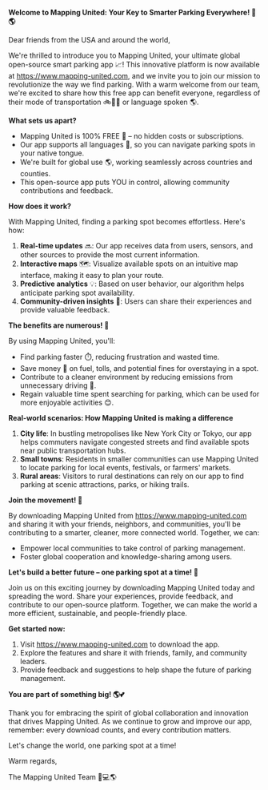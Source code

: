 **Welcome to Mapping United: Your Key to Smarter Parking Everywhere! 🚗🌎**

Dear friends from the USA and around the world,

We're thrilled to introduce you to Mapping United, your ultimate global open-source smart parking app 📈! This innovative platform is now available at https://www.mapping-united.com, and we invite you to join our mission to revolutionize the way we find parking. With a warm welcome from our team, we're excited to share how this free app can benefit everyone, regardless of their mode of transportation 🚲🚌🚂 or language spoken 🌎.

**What sets us apart?**

* Mapping United is 100% FREE 💸 – no hidden costs or subscriptions.
* Our app supports all languages 🌟, so you can navigate parking spots in your native tongue.
* We're built for global use 🌎, working seamlessly across countries and counties.
* This open-source app puts YOU in control, allowing community contributions and feedback.

**How does it work?**

With Mapping United, finding a parking spot becomes effortless. Here's how:

1. **Real-time updates** 🔜: Our app receives data from users, sensors, and other sources to provide the most current information.
2. **Interactive maps** 🗺️: Visualize available spots on an intuitive map interface, making it easy to plan your route.
3. **Predictive analytics** 💡: Based on user behavior, our algorithm helps anticipate parking spot availability.
4. **Community-driven insights** 👥: Users can share their experiences and provide valuable feedback.

**The benefits are numerous! 🌈**

By using Mapping United, you'll:

* Find parking faster ⏱️, reducing frustration and wasted time.
* Save money 💸 on fuel, tolls, and potential fines for overstaying in a spot.
* Contribute to a cleaner environment by reducing emissions from unnecessary driving 🌿.
* Regain valuable time spent searching for parking, which can be used for more enjoyable activities 😊.

**Real-world scenarios: How Mapping United is making a difference**

1. **City life**: In bustling metropolises like New York City or Tokyo, our app helps commuters navigate congested streets and find available spots near public transportation hubs.
2. **Small towns**: Residents in smaller communities can use Mapping United to locate parking for local events, festivals, or farmers' markets.
3. **Rural areas**: Visitors to rural destinations can rely on our app to find parking at scenic attractions, parks, or hiking trails.

**Join the movement! 💪**

By downloading Mapping United from https://www.mapping-united.com and sharing it with your friends, neighbors, and communities, you'll be contributing to a smarter, cleaner, more connected world. Together, we can:

* Empower local communities to take control of parking management.
* Foster global cooperation and knowledge-sharing among users.

**Let's build a better future – one parking spot at a time! 🌟**

Join us on this exciting journey by downloading Mapping United today and spreading the word. Share your experiences, provide feedback, and contribute to our open-source platform. Together, we can make the world a more efficient, sustainable, and people-friendly place.

**Get started now:**

1. Visit https://www.mapping-united.com to download the app.
2. Explore the features and share it with friends, family, and community leaders.
3. Provide feedback and suggestions to help shape the future of parking management.

**You are part of something big! 🌎💕**

Thank you for embracing the spirit of global collaboration and innovation that drives Mapping United. As we continue to grow and improve our app, remember: every download counts, and every contribution matters.

Let's change the world, one parking spot at a time!

Warm regards,

The Mapping United Team 🚗💻🌎